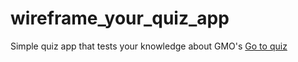 # wireframe_your_quiz_app
Simple quiz app that tests your knowledge about GMO's
[Go to quiz](https://jackie-code.github.io/wireframe_your_quiz_app/)
